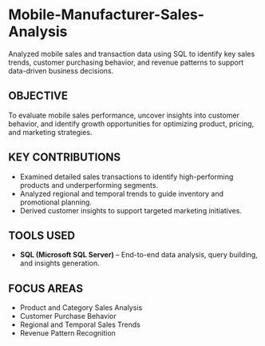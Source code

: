 # Mobile-Manufacturer-Sales-Analysis

Analyzed mobile sales and transaction data using SQL to identify key sales trends, customer purchasing behavior, and revenue patterns to support data-driven business decisions.

## OBJECTIVE
To evaluate mobile sales performance, uncover insights into customer behavior, and identify growth opportunities for optimizing product, pricing, and marketing strategies.

## KEY CONTRIBUTIONS
- Examined detailed sales transactions to identify high-performing products and underperforming segments.
- Analyzed regional and temporal trends to guide inventory and promotional planning.
- Derived customer insights to support targeted marketing initiatives.

## TOOLS USED
- **SQL (Microsoft SQL Server)** – End-to-end data analysis, query building, and insights generation.

## FOCUS AREAS
- Product and Category Sales Analysis  
- Customer Purchase Behavior  
- Regional and Temporal Sales Trends  
- Revenue Pattern Recognition

